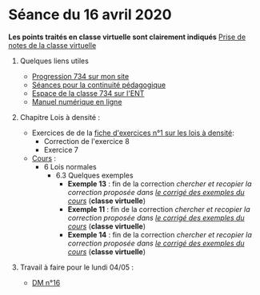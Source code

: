 # Séance du 16 avril 2020

__Les points traités en classe virtuelle sont clairement indiqués__
[Prise de notes de la classe virtuelle](notes/2020-04-15-Note-10-54.pdf)

1. Quelques liens utiles 
   * [Progression 734 sur mon site](http://www.frederic-junier.org/TS2020/Progression/TS_2020.html)
   * [Séances pour la continuité pédagogique](https://frederic-junier.github.io/TS-2019-2020/)
   * [Espace de la classe 734 sur l'ENT](https://le-parc.ent.auvergnerhonealpes.fr/classes/classe-734/mathematiques/)
   * [Manuel numérique en ligne](https://mep-outils.sesamath.net/manuel_numerique/index.php?ouvrage=mstsobl_2016&page_gauche=371)

2. Chapitre Lois à densité :
   * Exercices de de la  [fiche d'exercices n°1 sur les lois à densité](https://frederic-junier.org/TS2020/Cours/TS-ExosLoisDensite2019-V1-Web.pdf):    
     * Correction de l'exercice 8 
     * Exercice 7
   * [Cours](http://frederic-junier.org/TS2020/Cours/TSCoursLoiDensite2019V1-prof-Web.pdf) :
     * 6 Lois normales
        * 6.3 Quelques exemples
           * __Exemple 13__ : fin de la correction _chercher  et recopier  la correction proposée dans [le corrigé des exemples du cours](../LoisDensite/CorrigeExemplesCoursLoisDensite2019.pdf)_   (__classe virtuelle__) 
           * __Exemple 11__ : fin de la correction _chercher  et recopier  la correction proposée dans [le corrigé des exemples du cours](../LoisDensite/CorrigeExemplesCoursLoisDensite2019.pdf)_   (__classe virtuelle__)
           * __Exemple 14__ : fin de la correction _chercher  et recopier  la correction proposée dans [le corrigé des exemples du cours](../LoisDensite/CorrigeExemplesCoursLoisDensite2019.pdf)_   (__classe virtuelle__)

3. Travail à faire pour le lundi 04/05 :
   * [DM n°16](http://frederic-junier.org/TS2020/Cours/TS-DM16-2020-Web.pdf)